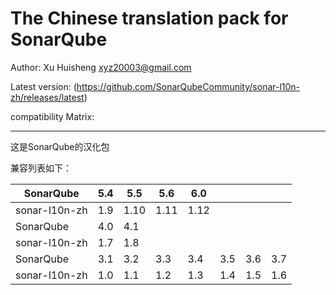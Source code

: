 The Chinese translation pack for SonarQube
=======

Author: Xu Huisheng <xyz20003@gmail.com>

Latest version: (https://github.com/SonarQubeCommunity/sonar-l10n-zh/releases/latest)

compatibility Matrix: 

---

这是SonarQube的汉化包

兼容列表如下：

SonarQube     |5.4|5.5 |5.6 |6.0 |   |   |   |
--------------|---|----|----|----|---|---|---|
sonar-l10n-zh |1.9|1.10|1.11|1.12|   |   |   |
SonarQube     |4.0|4.1 |    |    |   |   |   |
sonar-l10n-zh |1.7|1.8 |    |    |   |   |   |
SonarQube     |3.1|3.2 |3.3 |3.4 |3.5|3.6|3.7|
sonar-l10n-zh |1.0|1.1 |1.2 |1.3 |1.4|1.5|1.6|

